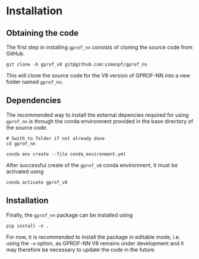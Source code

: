 # Installation


## Obtaining the code

The first step in installing ``gprof_nn`` consists of cloning the source code from GitHub.

```
git clone -b gprof_v8 git@github.com:simonpf/gprof_nn
```

This will clone the source code for the V8 version of GPROF-NN into a new folder named ``gprof_nn``.


## Dependencies

The recommended way to install the external depencies required for using ``gprof_nn`` is through
the conda environment provided in the base directory of the source code.

```
# Swith to folder if not already done
cd gprof_nn

conda env create --file conda_environment.yml
```

After successful create of the ``gprof_v8`` conda environment, it must be activated using
```
conda activate gprof_v8
```


## Installation

Finally, the ``gprof_nn`` package can be installed using

```
pip install -e .
```
For now, it is recommended to install the package in editable mode, i.e. using the ``-e`` option, as GPROF-NN V8 remains under development and it may therefore be necessary to update the code in the future.
